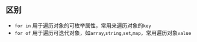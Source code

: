 ## 区别
- `for in` 用于遍历对象的可枚举属性，常用来遍历对象的`key`
- `for of` 用于遍历可迭代对象，如`array`,`string`,`set`,`map`，常用遍历对象`value`
